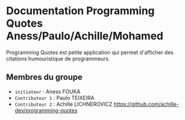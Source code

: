 # Documentation Programming Quotes Aness/Paulo/Achille/Mohamed

Programming Quotes est petite application qui permet d'afficher des citations humouristique de programmeurs. 

## Membres du groupe

- `initiateur` : Aness FOUKA
- `Contributeur 1` : Paulo TEIXEIRA
- `Contributeur 2` : Achille LICHNEROVICZ https://github.com/achille-dev/programming-quotes
